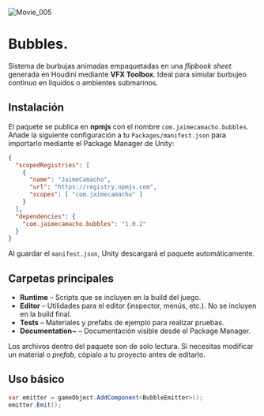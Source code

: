![Movie_005](https://github.com/user-attachments/assets/4cf4d319-bd3d-4bea-8084-b4b8b01682d8)

# Bubbles.

Sistema de burbujas animadas empaquetadas en una *flipbook sheet* generada en
Houdini mediante **VFX Toolbox**. Ideal para simular burbujeo continuo en
líquidos o ambientes submarinos.

## Instalación

El paquete se publica en **npmjs** con el nombre
`com.jaimecamacho.bubbles`. Añade la siguiente configuración a tu
`Packages/manifest.json` para importarlo mediante el Package Manager de Unity:

```json
{
  "scopedRegistries": [
    {
      "name": "JaimeCamacho",
      "url": "https://registry.npmjs.com",
      "scopes": [ "com.jaimecamacho" ]
    }
  ],
  "dependencies": {
    "com.jaimecamacho.bubbles": "1.0.2"
  }
}
```

Al guardar el `manifest.json`, Unity descargará el paquete automáticamente.

## Carpetas principales

- **Runtime** – Scripts que se incluyen en la build del juego.
- **Editor** – Utilidades para el editor (inspector, menús, etc.). No se
  incluyen en la build final.
- **Tests** – Materiales y prefabs de ejemplo para realizar pruebas.
- **Documentation~** – Documentación visible desde el Package Manager.

Los archivos dentro del paquete son de solo lectura. Si necesitas modificar un
material o *prefab*, cópialo a tu proyecto antes de editarlo.

## Uso básico

```csharp
var emitter = gameObject.AddComponent<BubbleEmitter>();
emitter.Emit();
```
